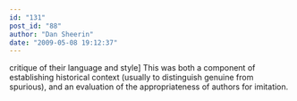 ```yaml
---
id: "131"
post_id: "88"
author: "Dan Sheerin"
date: "2009-05-08 19:12:37"
---
```

critique of their language and style] This was both a component of establishing historical context (usually to distinguish genuine from spurious), and an evaluation of the appropriateness of authors for imitation.
